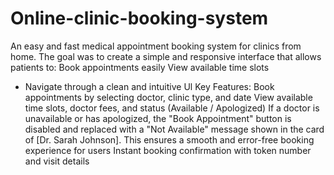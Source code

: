 # Online-clinic-booking-system
An easy and fast medical appointment booking system for clinics from home.
The goal was to create a simple and responsive interface that allows patients to:
Book appointments easily
View available time slots
- Navigate through a clean and intuitive Ul
Key Features:
Book appointments by selecting doctor, clinic type, and date
View available time slots, doctor fees, and status
(Available / Apologized)
If a doctor is unavailable or has apologized, the "Book Appointment" button is disabled and replaced with a "Not Available" message shown in the card of [Dr. Sarah Johnson]. This ensures a smooth and error-free booking experience for users
Instant booking confirmation with token number and visit details
